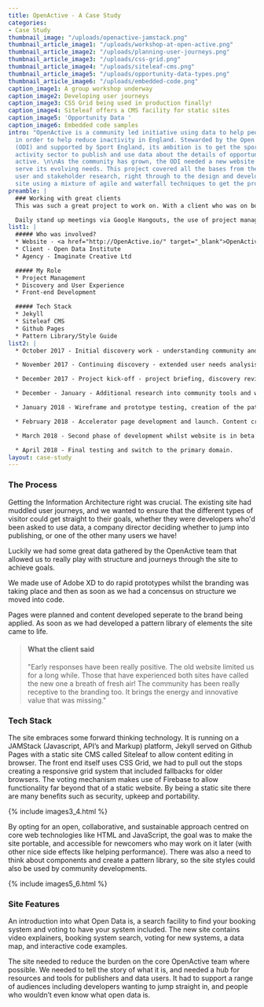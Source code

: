 ```yaml
---
title: OpenActive - A Case Study
categories:
- Case Study
thumbnail_image: "/uploads/openactive-jamstack.png"
thumbnail_article_image1: "/uploads/workshop-at-open-active.png"
thumbnail_article_image2: "/uploads/planning-user-journeys.png"
thumbnail_article_image3: "/uploads/css-grid.png"
thumbnail_article_image4: "/uploads/siteleaf-cms.png"
thumbnail_article_image5: "/uploads/opportunity-data-types.png"
thumbnail_article_image6: "/uploads/embedded-code.png"
caption_image1: A group workshop underway
caption_image2: Developing user journeys
caption_image3: CSS Grid being used in production finally!
caption_image4: Siteleaf offers a CMS facility for static sites
caption_image5: 'Opportunity Data '
caption_image6: Embedded code samples
intro: "OpenActive is a community led initiative using data to help people get active
  in order to help reduce inactivity in England. Stewarded by the Open Data Institute
  (ODI) and supported by Sport England, its ambition is to get the sport and physical
  activity sector to publish and use data about the details of opportunities to be
  active. \n\nAs the community has grown, the ODI needed a new website that could
  serve its evolving needs. This project covered all the bases from the brands creation,
  user and stakeholder research, right through to the design and development of the
  site using a mixture of agile and waterfall techniques to get the project completed."
preamble: |
  ### Working with great clients
  This was such a great project to work on. With a client who was on board with using cutting edge technology and agile working practices we really got to push the boundaries on this project.

  Daily stand up meetings via Google Hangouts, the use of project management tools and of course chatting via Slack allowed us to work seamlessly together from different locations.
list1: |
  ##### Who was involved?
  * Website - <a href="http://OpenActive.io/" target="_blank">OpenActive</a>
  * Client - Open Data Institute
  * Agency - Imaginate Creative Ltd

  ##### My Role
  * Project Management
  * Discovery and User Experience
  * Front-end Development

  ##### Tech Stack
  * Jekyll
  * Siteleaf CMS
  * Github Pages
  * Pattern Library/Style Guide
list2: |
  * October 2017 - Initial discovery work - understanding community and admin needs, audit of existing website, compiling potential improvements.

  * November 2017 - Continuing discovery - extended user needs analysis, JAMstack investigation, and current code review.

  * December 2017 - Project kick-off - project briefing, discovery review, branding development, UX and prototyping.

  * December - January - Additional research into community tools and wider service design tying into the website. Further branding development.

  * January 2018 - Wireframe and prototype testing, creation of the pattern library, development work. Content creation.

  * February 2018 - Accelerator page development and launch. Content creation.

  * March 2018 - Second phase of development whilst website is in beta. Content creation and iconography.

  * April 2018 - Final testing and switch to the primary domain.
layout: case-study
---
```


### The Process
Getting the Information Architecture right was crucial. The existing site had muddled user journeys, and we wanted to ensure that the different types of visitor could get straight to their goals, whether they were developers who'd been asked to use data, a company director deciding whether to jump into publishing, or one of the other many users we have!

Luckily we had some great data gathered by the OpenActive team that allowed us to really play with structure and journeys through the site to achieve goals.

We made use of Adobe XD to do rapid prototypes whilst the branding was taking place and then as soon as we had a concensus on structure we moved into code.

Pages were planned and content developed seperate to the brand being applied. As soon as we had developed a pattern library of elements the site came to life. 


> #### What the client said
> "Early responses have been really positive. The old website limited us for a long while. Those that have experienced both sites have called the new one a breath of fresh air! The community has been really receptive to the branding too. It brings the energy and innovative value that was missing."

### Tech Stack
The site embraces some forward thinking technology. It is running on a JAMStack (Javascript, API’s and Markup) platform, Jekyll served on Github Pages with a static site CMS called Siteleaf to allow content editing in browser. The front end itself uses CSS Grid, we had to pull out the stops creating a responsive grid system that included fallbacks for older browsers. The voting mechanism makes use of Firebase to allow functionality far beyond that of a static website. By being a static site there are many benefits such as security, upkeep and portability.

{% include images3_4.html %}

By opting for an open, collaborative, and sustainable approach centred on core web technologies like HTML and JavaScript, the goal was to make the site portable, and accessible for newcomers who may work on it later (with other nice side effects like helping performance). There was also a need to think about components and create a pattern library, so the site styles could also be used by community developments.

{% include images5_6.html %}

### Site Features
An introduction into what Open Data is, a search facility to find your booking system and voting to have your system included. The new site contains video explainers, booking system search, voting for new systems, a data map, and interactive code examples.

The site needed to reduce the burden on the core OpenActive team where possible. We needed to tell the story of what it is, and needed a hub for resources and tools for publishers and data users. It had to support a range of audiences including developers wanting to jump straight in, and people who wouldn’t even know what open data is. 



